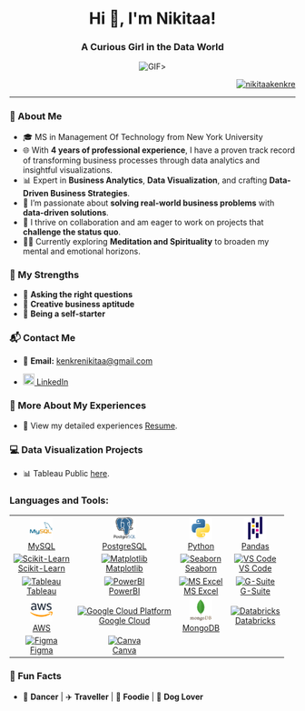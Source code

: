 <h1 align="center">Hi 👋, I'm Nikitaa!</h1>
<h3 align="center">A Curious Girl in the Data World</h3>

<p align="center">
  <img src="https://github.com/user-attachments/assets/451a1c49-19b1-4fa6-9f9c-da3d753b5e47" alt="GIF" width="40%" height="auto">>
</p> 

<p align="right">
  <a href="https://docs.google.com/document/d/1tjwlIg-gd9Q5ba9XIqJjfsaPZFkjMuu03uz1kSKekmA/edit?tab=t.0"><img src="https://komarev.com/ghpvc/?username=nikitaakenkre&label=Profile%20views&color=0e75b6&style=flat" alt="nikitaakenkre"/></a>
</p>

---

### 🌟 About Me 

- 🎓 MS in Management Of Technology from New York University
- 🌐 With **4 years of professional experience**, I have a proven track record of transforming business processes through data analytics and insightful visualizations.
- 📊 Expert in **Business Analytics**, **Data Visualization**, and crafting **Data-Driven Business Strategies**.
- 💼 I’m passionate about **solving real-world business problems** with **data-driven solutions**.
- 🤝 I thrive on collaboration and am eager to work on projects that **challenge the status quo**.
- 🧘‍♀️ Currently exploring **Meditation and Spirituality** to broaden my mental and emotional horizons.

### 🚀 My Strengths

- 🤔 **Asking the right questions**
- 🎨 **Creative business aptitude**
- 🌟 **Being a self-starter**

### 📬 Contact Me

- 📧 **Email:** [kenkrenikitaa@gmail.com](mailto:kenkrenikitaa@gmail.com)
- <p align="left">
  <a href="https://www.linkedin.com/in/nikitaa-kenkre"><img src="https://www.vectorlogo.zone/logos/linkedin/linkedin-icon.svg" width="20" height="20"/> LinkedIn</a>
</p>

### 📄 More About My Experiences

- 📑 View my detailed experiences [Resume](https://docs.google.com/document/d/17s6brO8FyfdRq37oaG6BYeIJynr4I3if/edit?usp=sharing&ouid=105467000371408960043&rtpof=true&sd=true).

### 💻 Data Visualization Projects

- 📊 Tableau Public [here](https://public.tableau.com/app/profile/nikitaa.kenkre/vizzes).

<h3 align="left">Languages and Tools:</h3>
<p align="center">
  <table>
    <tr>
      <td align="center"><a href="https://www.mysql.com/" target="_blank" rel="noreferrer"><img src="https://raw.githubusercontent.com/devicons/devicon/master/icons/mysql/mysql-original-wordmark.svg" width="40" height="40" alt="MySQL"/><br>MySQL</a></td>
      <td align="center"><a href="https://www.postgresql.org" target="_blank" rel="noreferrer"><img src="https://raw.githubusercontent.com/devicons/devicon/master/icons/postgresql/postgresql-original-wordmark.svg" width="40" height="40" alt="PostgreSQL"/><br>PostgreSQL</a></td>
      <td align="center"><a href="https://www.python.org" target="_blank" rel="noreferrer"><img src="https://raw.githubusercontent.com/devicons/devicon/master/icons/python/python-original.svg" width="40" height="40" alt="Python"/><br>Python</a></td>
      <td align="center"><a href="https://pandas.pydata.org/" target="_blank" rel="noreferrer"><img src="https://raw.githubusercontent.com/devicons/devicon/2ae2a900d2f041da66e950e4d48052658d850630/icons/pandas/pandas-original.svg" width="40" height="40" alt="Pandas"/><br>Pandas</a></td>
    </tr>
    <tr>
      <td align="center"><a href="https://scikit-learn.org/" target="_blank" rel="noreferrer"><img src="https://upload.wikimedia.org/wikipedia/commons/0/05/Scikit_learn_logo_small.svg" width="40" height="40" alt="Scikit-Learn"/><br>Scikit-Learn</a></td>
      <td align="center"><a href="https://matplotlib.org/" target="_blank" rel="noreferrer"><img src="https://matplotlib.org/_static/logo2_compressed.svg" width="40" height="40" alt="Matplotlib"/><br>Matplotlib</a></td>
      <td align="center"><a href="https://seaborn.pydata.org/" target="_blank" rel="noreferrer"><img src="https://seaborn.pydata.org/_images/logo-mark-lightbg.svg" width="40" height="40" alt="Seaborn"/><br>Seaborn</a></td>
      <td align="center"><a href="https://code.visualstudio.com/" target="_blank" rel="noreferrer"><img src="https://www.vectorlogo.zone/logos/visualstudio_code/visualstudio_code-icon.svg" width="40" height="40" alt="VS Code"/><br>VS Code</a></td>
    </tr>
    <tr>
      <td align="center"><a href="https://www.tableau.com/" target="_blank" rel="noreferrer"><img src="https://cdn.worldvectorlogo.com/logos/tableau-logo.svg" width="40" height="40" alt="Tableau"/><br>Tableau</a></td>
      <td align="center"><a href="https://powerbi.microsoft.com/" target="_blank" rel="noreferrer"><img src="https://www.vectorlogo.zone/logos/microsoft_powerbi/microsoft_powerbi-icon.svg" width="40" height="40" alt="PowerBI"/><br>PowerBI</a></td>
      <td align="center"><a href="https://www.microsoft.com/en-us/microsoft-365/excel" target="_blank" rel="noreferrer"><img src="https://cdn.worldvectorlogo.com/logos/microsoft-excel-2013.svg" width="40" height="40" alt="MS Excel"/><br>MS Excel</a></td>
      <td align="center"><a href="https://workspace.google.com/" target="_blank" rel="noreferrer"><img src="https://thewonderjam.com/wp-content/uploads/gsuite-logo.png" width="40" height="40" alt="G-Suite"/><br>G-Suite</a></td>
    </tr>
    <tr>
      <td align="center"><a href="https://aws.amazon.com" target="_blank" rel="noreferrer"><img src="https://raw.githubusercontent.com/devicons/devicon/master/icons/amazonwebservices/amazonwebservices-original-wordmark.svg" width="40" height="40" alt="AWS"/><br>AWS</a></td>
      <td align="center"><a href="https://cloud.google.com" target="_blank" rel="noreferrer"><img src="https://www.vectorlogo.zone/logos/google_cloud/google_cloud-icon.svg" width="40" height="40" alt="Google Cloud Platform"/><br>Google Cloud</a></td>
      <td align="center"><a href="https://www.mongodb.com/" target="_blank" rel="noreferrer"><img src="https://raw.githubusercontent.com/devicons/devicon/master/icons/mongodb/mongodb-original-wordmark.svg" width="40" height="40" alt="MongoDB"/><br>MongoDB</a></td>
      <td align="center"><a href="https://databricks.com/" target="_blank" rel="noreferrer"><img src="https://www.vectorlogo.zone/logos/databricks/databricks-icon.svg" width="40" height="40" alt="Databricks"/><br>Databricks</a></td>
    </tr>
    <tr>
      <td align="center"><a href="https://www.figma.com/" target="_blank" rel="noreferrer"><img src="https://www.vectorlogo.zone/logos/figma/figma-icon.svg" width="40" height="40" alt="Figma"/><br>Figma</a></td>
      <td align="center"><a href="https://www.canva.com/" target="_blank" rel="noreferrer"><img src="https://www.vectorlogo.zone/logos/canva/canva-icon.svg" width="40" height="40" alt="Canva"/><br>Canva</a></td>
    </tr>
  </table>
</p>

### 🎈 Fun Facts

- 💃 **Dancer** | ✈️ **Traveller** | 🍔 **Foodie** | 🐶 **Dog Lover**



